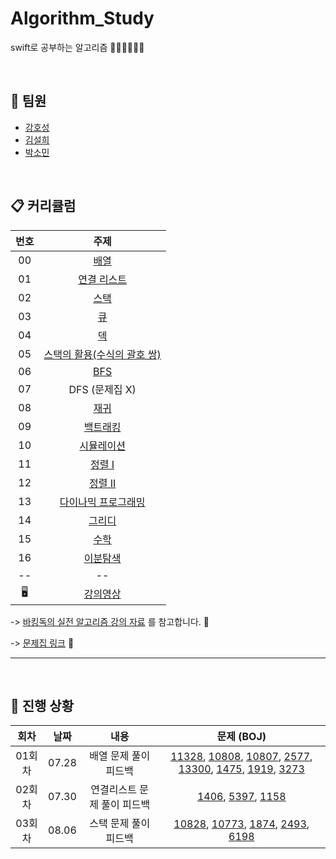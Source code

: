 # Algorithm_Study
swift로 공부하는 알고리즘 👩🏻‍💻🧑🏻‍💻

<br/>

## 🤝 팀원
+ [강호성](https://github.com/camosss)
+ [김설희](https://github.com/seolhee2750)
+ [박소민](https://github.com/Somin-DS)

<br/>

## 📋 커리큘럼
| 번호 | 주제 |
| :--: | :--: |
| 00 | [배열](https://github.com/seolhee2750/basic-algo-lecture/blob/master/workbook/0x03.md) |
| 01 | [연결 리스트](https://github.com/seolhee2750/basic-algo-lecture/blob/master/workbook/0x04.md) |
| 02 | [스택](https://github.com/seolhee2750/basic-algo-lecture/blob/master/workbook/0x05.md) |
| 03 | [큐](https://github.com/seolhee2750/basic-algo-lecture/blob/master/workbook/0x06.md) |
| 04 | [덱](https://github.com/seolhee2750/basic-algo-lecture/blob/master/workbook/0x07.md) |
| 05 | [스택의 활용(수식의 괄호 쌍)](https://github.com/seolhee2750/basic-algo-lecture/blob/master/workbook/0x08.md) |
| 06 | [BFS](https://github.com/seolhee2750/basic-algo-lecture/blob/master/workbook/0x09.md) |
| 07 | DFS (문제집 X) |
| 08 | [재귀](https://github.com/seolhee2750/basic-algo-lecture/blob/master/workbook/0x0B.md) |
| 09 | [백트래킹](https://github.com/seolhee2750/basic-algo-lecture/blob/master/workbook/0x0C.md) |
| 10 | [시뮬레이션](https://github.com/seolhee2750/basic-algo-lecture/blob/master/workbook/0x0D.md) |
| 11 | [정렬 I](https://github.com/seolhee2750/basic-algo-lecture/blob/master/workbook/0x0E.md) |
| 12 | [정렬 II](https://github.com/seolhee2750/basic-algo-lecture/blob/master/workbook/0x0F.md) |
| 13 | [다이나믹 프로그래밍](https://github.com/seolhee2750/basic-algo-lecture/blob/master/workbook/0x10.md) |
| 14 | [그리디](https://github.com/seolhee2750/basic-algo-lecture/blob/master/workbook/0x11.md) |
| 15 | [수학](https://github.com/seolhee2750/basic-algo-lecture/blob/master/workbook/0x12.md) |
| 16 | [이분탐색](https://github.com/seolhee2750/basic-algo-lecture/blob/master/workbook/0x13.md) |
| -- | -- |
| 🖥 | [강의영상](https://www.youtube.com/playlist?list=PLtqbFd2VIQv4O6D6l9HcD732hdrnYb6CY) |

-> [바킹독의 실전 알고리즘 강의 자료](https://github.com/encrypted-def/basic-algo-lecture) 를 참고합니다. 📎

-> [문제집 링크](https://github.com/encrypted-def/basic-algo-lecture/blob/master/workbook.md) 📎

---

<br/>

## 🐾 진행 상황

| 회차 | 날짜 | 내용 | 문제 (BOJ) |
| :--: | :--: | :--: | :--: |
| 01회차 | 07.28 | 배열 문제 풀이 피드백 | [11328](https://www.acmicpc.net/problem/11328), [10808](https://www.acmicpc.net/problem/10808), [10807](https://www.acmicpc.net/problem/10807), [2577](https://www.acmicpc.net/problem/2577), [13300](https://www.acmicpc.net/problem/13300), [1475](https://www.acmicpc.net/problem/1475), [1919](https://www.acmicpc.net/problem/1919), [3273](https://www.acmicpc.net/problem/3273) |
| 02회차 | 07.30 | 연결리스트 문제 풀이 피드백 | [1406](https://www.acmicpc.net/problem/1406), [5397](https://www.acmicpc.net/problem/5397), [1158](https://www.acmicpc.net/problem/1158) |
| 03회차 | 08.06 | 스택 문제 풀이 피드백 | [10828](https://www.acmicpc.net/problem/10828), [10773](https://www.acmicpc.net/problem/10773), [1874](https://www.acmicpc.net/problem/1874), [2493](https://www.acmicpc.net/problem/2493), [6198](https://www.acmicpc.net/problem/6198) |
